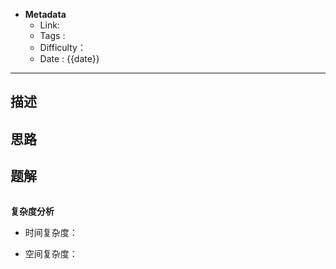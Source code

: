 - **Metadata**
	- Link:  
	- Tags : 
	- Difficulty：
	- Date : {{date}}
---
## 描述



## 思路



## 题解

```js

```

**复杂度分析**

- 时间复杂度：

- 空间复杂度：